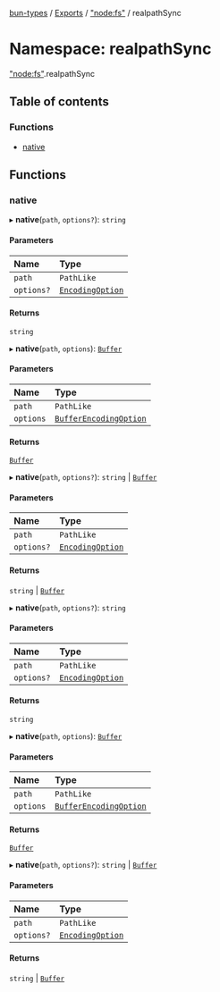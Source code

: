 [bun-types](https://oven-sh.github.io/bun-types/README.md) / [Exports](https://oven-sh.github.io/bun-types/modules.md) / ["node:fs"](https://oven-sh.github.io/bun-types/modules/node_fs_.md) / realpathSync

# Namespace: realpathSync

["node:fs"](https://oven-sh.github.io/bun-types/modules/node_fs_.md).realpathSync

## Table of contents

### Functions

- [native](https://oven-sh.github.io/bun-types/modules/node_fs_.realpathSync.md#native)

## Functions

### native

▸ **native**(`path`, `options?`): `string`

#### Parameters

| Name | Type |
| :------ | :------ |
| `path` | `PathLike` |
| `options?` | [`EncodingOption`](https://oven-sh.github.io/bun-types/modules/fs_.md#encodingoption) |

#### Returns

`string`

▸ **native**(`path`, `options`): [`Buffer`](https://oven-sh.github.io/bun-types/modules/buffer_.md#buffer)

#### Parameters

| Name | Type |
| :------ | :------ |
| `path` | `PathLike` |
| `options` | [`BufferEncodingOption`](https://oven-sh.github.io/bun-types/interfaces/BufferEncodingOption.md) |

#### Returns

[`Buffer`](https://oven-sh.github.io/bun-types/modules/buffer_.md#buffer)

▸ **native**(`path`, `options?`): `string` \| [`Buffer`](https://oven-sh.github.io/bun-types/modules/buffer_.md#buffer)

#### Parameters

| Name | Type |
| :------ | :------ |
| `path` | `PathLike` |
| `options?` | [`EncodingOption`](https://oven-sh.github.io/bun-types/modules/fs_.md#encodingoption) |

#### Returns

`string` \| [`Buffer`](https://oven-sh.github.io/bun-types/modules/buffer_.md#buffer)

▸ **native**(`path`, `options?`): `string`

#### Parameters

| Name | Type |
| :------ | :------ |
| `path` | `PathLike` |
| `options?` | [`EncodingOption`](https://oven-sh.github.io/bun-types/modules/fs_.md#encodingoption) |

#### Returns

`string`

▸ **native**(`path`, `options`): [`Buffer`](https://oven-sh.github.io/bun-types/modules/buffer_.md#buffer)

#### Parameters

| Name | Type |
| :------ | :------ |
| `path` | `PathLike` |
| `options` | [`BufferEncodingOption`](https://oven-sh.github.io/bun-types/interfaces/BufferEncodingOption.md) |

#### Returns

[`Buffer`](https://oven-sh.github.io/bun-types/modules/buffer_.md#buffer)

▸ **native**(`path`, `options?`): `string` \| [`Buffer`](https://oven-sh.github.io/bun-types/modules/buffer_.md#buffer)

#### Parameters

| Name | Type |
| :------ | :------ |
| `path` | `PathLike` |
| `options?` | [`EncodingOption`](https://oven-sh.github.io/bun-types/modules/fs_.md#encodingoption) |

#### Returns

`string` \| [`Buffer`](https://oven-sh.github.io/bun-types/modules/buffer_.md#buffer)
